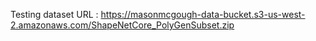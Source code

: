 Testing dataset URL : https://masonmcgough-data-bucket.s3-us-west-2.amazonaws.com/ShapeNetCore_PolyGenSubset.zip
